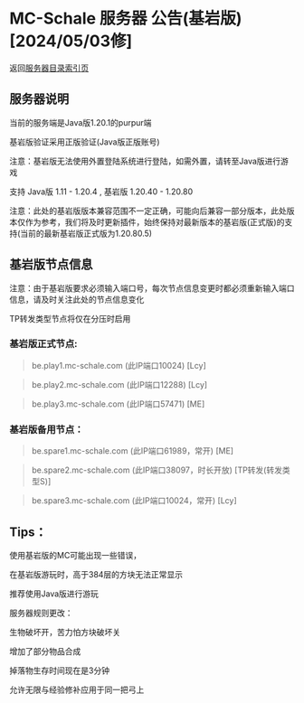 # MC-Schale 服务器 公告(基岩版) [2024/05/03修]

返回[服务器目录索引页](https://www.mc-schale.com/othersites/Markdown/Index/)

## 服务器说明

当前的服务端是Java版1.20.1的purpur端

基岩版验证采用正版验证(Java版正版账号)

注意：基岩版无法使用外置登陆系统进行登陆，如需外置，请转至Java版进行游戏

支持 Java版 1.11 - 1.20.4 , 基岩版 1.20.40 - 1.20.80

注意：此处的基岩版版本兼容范围不一定正确，可能向后兼容一部分版本，此处版本仅作为参考，我们将及时更新插件，始终保持对最新版本的基岩版(正式版)的支持(当前的最新基岩版正式版为1.20.80.5)

## 基岩版节点信息

注意：由于基岩版要求必须输入端口号，每次节点信息变更时都必须重新输入端口信息，请及时关注此处的节点信息变化

TP转发类型节点将仅在分压时启用

### 基岩版正式节点:

>be.play1.mc-schale.com (此IP端口10024) [Lcy]

>be.play2.mc-schale.com (此IP端口12288) [Lcy]

>be.play3.mc-schale.com (此IP端口57471) [ME]

### 基岩版备用节点：

>be.spare1.mc-schale.com (此IP端口61989，常开) [ME]

>be.spare2.mc-schale.com (此IP端口38097，时长开放) [TP转发(转发类型S)]

>be.spare3.mc-schale.com (此IP端口10024，常开) [Lcy]

## Tips：

使用基岩版的MC可能出现一些错误，

在基岩版游玩时，高于384层的方块无法正常显示

推荐使用Java版进行游玩

服务器规则更改：

生物破坏开，苦力怕方块破坏关

增加了部分物品合成

掉落物生存时间现在是3分钟

允许无限与经验修补应用于同一把弓上